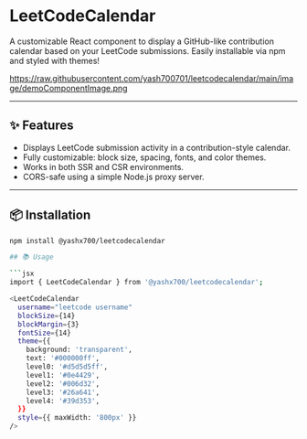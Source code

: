 # LeetCodeCalendar

A customizable React component to display a GitHub-like contribution calendar based on your LeetCode submissions. Easily installable via npm and styled with themes!

https://raw.githubusercontent.com/yash700701/leetcodecalendar/main/image/demoComponentImage.png


---

## ✨ Features

- Displays LeetCode submission activity in a contribution-style calendar.
- Fully customizable: block size, spacing, fonts, and color themes.
- Works in both SSR and CSR environments.
- CORS-safe using a simple Node.js proxy server.

---

## 📦 Installation

```bash
npm install @yashx700/leetcodecalendar

## 📚 Usage

```jsx
import { LeetCodeCalendar } from '@yashx700/leetcodecalendar';

<LeetCodeCalendar
  username="leetcode username"
  blockSize={14}
  blockMargin={3}
  fontSize={14}
  theme={{
    background: 'transparent',
    text: '#000000ff',
    level0: '#d5d5d5ff',
    level1: '#0e4429',
    level2: '#006d32',
    level3: '#26a641',
    level4: '#39d353',
  }}
  style={{ maxWidth: '800px' }}
/>

